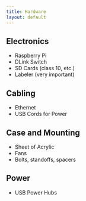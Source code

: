 ```yaml
---
title: Hardware
layout: default
---
```


## Electronics
- Raspberry Pi
- DLink Switch
- SD Cards (class 10, etc.)
- Labeler (very important)

## Cabling
- Ethernet
- USB Cords for Power

## Case and Mounting
- Sheet of Acrylic
- Fans
- Bolts, standoffs, spacers

## Power
- USB Power Hubs